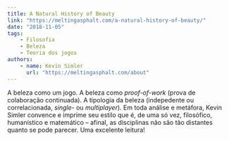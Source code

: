```yaml
---
title: A Natural History of Beauty
link: "https://meltingasphalt.com/a-natural-history-of-beauty/"
date: "2018-11-05"
tags:
    - Filosofia
    - Beleza
    - Teoria dos jogos
authors:
    - name: Kevin Simler
      url: "https://meltingasphalt.com/about"
---
```


A beleza como um jogo. A beleza como _proof-of-work_ (prova de colaboração continuada). A tipologia da beleza (indepedente ou correlacionada, _single-_ ou _multiplayer_). Em toda análise e metáfora, Kevin Simler convence e imprime seu estilo que é, de uma só vez, filosófico, humanístico e matemático – afinal, as disciplinas não são tão distantes quanto se pode parecer. Uma excelente leitura!
